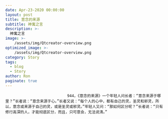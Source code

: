 ```yaml
---
date: Apr-23-2020 00:00:00
layout: post
title: 意念的来源
subtitle: 神寓之言
description: >-
  神寓之言
image: >-
    /assets/img/Qtcreator-overview.png
optimized_image: >-
    /assets/img/Qtcreator-overview.png
category: Story
tags:
  - blog
  - Story
author: Ron
paginate: true
---
```


							　　944，《意念的来源》一个年轻人问长者：“意念来源于哪里？”长者说：“意念来源于心。”长者又说：“每个人的心中，都有自己的灵，圣灵和邪灵，所以，意念或来源于自己的灵，或是圣灵或邪灵。”年轻人又问：“那如何区分呢？”长者说：“只有修行高深的人，才能彻底区分，而且，只可意会，无法说清。”
